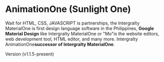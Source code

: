 # AnimationOne (Sunlight One)

Wait for HTML, CSS, JAVASCRIPT is partnerships, the Intergralty MaterialOne is first design language software in the Philippines, **Google Material Design** like Intergralty MaterialOne or "Mo"is the website editors, web development tool, HTML editor, and many more. Intergralty AnimationOne**successor of Intergralty MaterialOne**.

Version (v1.1.5-present)
